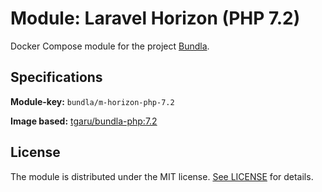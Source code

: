# Module: Laravel Horizon (PHP 7.2)

Docker Compose module for the project [Bundla](https://github.com/tgaru/bundla).

## Specifications

**Module-key:** `bundla/m-horizon-php-7.2`

**Image based:** [tgaru/bundla-php:7.2](https://hub.docker.com/r/tgaru/bundla-php)

## License
The module is distributed under the MIT license. [See LICENSE](./LICENSE.md) for details.


